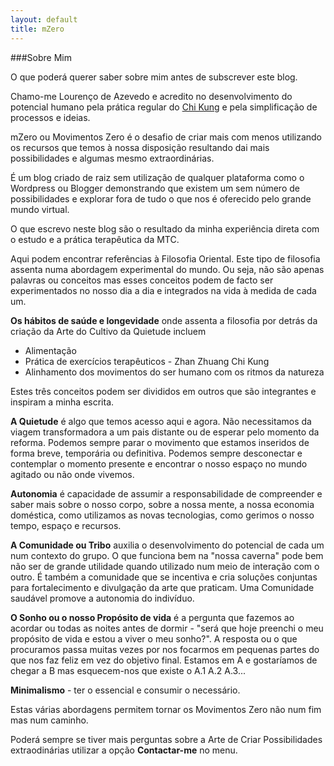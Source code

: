```yaml
---
layout: default
title: mZero
---
```


###Sobre Mim

O que poderá querer saber sobre mim antes de subscrever este blog. 

Chamo-me Lourenço de Azevedo e acredito no desenvolvimento do potencial humano pela prática regular do [Chi Kung](http://devagar.org) e pela simplificação de processos e ideias.

mZero ou Movimentos Zero é o desafio de criar mais com menos utilizando os recursos que temos à nossa disposição resultando dai mais possibilidades e algumas mesmo extraordinárias.

É um blog criado de raiz sem utilização de qualquer plataforma como o Wordpress ou Blogger demonstrando que existem um sem número de possibilidades e explorar fora de tudo o que nos é oferecido pelo grande mundo virtual.

O que escrevo neste blog são o resultado da minha experiência direta com o estudo e a prática terapêutica da MTC.

Aqui podem encontrar referências à Filosofia Oriental. Este tipo de filosofia assenta numa abordagem experimental do mundo. Ou seja, não são apenas palavras ou conceitos mas esses conceitos podem de facto ser experimentados no nosso dia a dia e integrados na vida à medida de cada um. 

**Os hábitos de saúde e longevidade** onde assenta a filosofia por detrás da criação da Arte do Cultivo da Quietude incluem 
+ Alimentação 
+ Prática de exercícios terapêuticos - Zhan Zhuang Chi Kung
+ Alinhamento dos movimentos do ser humano com os ritmos da natureza

Estes três conceitos podem ser divididos em outros que são integrantes e inspiram a minha escrita. 

**A Quietude** é algo que temos acesso aqui e agora. Não necessitamos da viagem transformadora a um pais distante ou de esperar pelo momento da reforma. Podemos sempre parar o movimento que estamos inseridos de forma breve, temporária ou definitiva. Podemos sempre desconectar e contemplar o momento presente e encontrar o nosso espaço no mundo agitado ou não onde vivemos.

**Autonomia** é capacidade de assumir a responsabilidade de compreender e saber mais sobre o nosso corpo, sobre a nossa mente, a nossa economia doméstica, como utilizamos as novas tecnologias, como gerimos o nosso tempo, espaço e recursos. 

**A Comunidade ou Tribo** auxilia o desenvolvimento do potencial de cada um num contexto do grupo. O que funciona bem na "nossa caverna" pode bem não ser de grande utilidade quando utilizado num meio de interação com o outro. É também a comunidade que se incentiva e cria soluções conjuntas para fortalecimento e divulgação da arte que praticam. Uma Comunidade saudável promove a autonomia do indivíduo.

**O Sonho ou o nosso Propósito de vida** é a pergunta que fazemos ao acordar ou todas as noites antes de dormir  - "será que hoje preenchi o meu propósito de vida e estou a viver o meu sonho?". A resposta ou o que procuramos passa muitas vezes por nos focarmos em pequenas partes do que nos faz feliz em vez do objetivo final. Estamos em A e gostaríamos de chegar a B mas esquecem-nos que existe o A.1 A.2 A.3...

**Minimalismo** - ter o essencial e consumir o necessário. 

Estas várias abordagens permitem tornar os Movimentos Zero não num fim mas num caminho.

Poderá sempre se tiver mais perguntas sobre a Arte de Criar Possibilidades extraodinárias utilizar a opção **Contactar-me** no menu. 